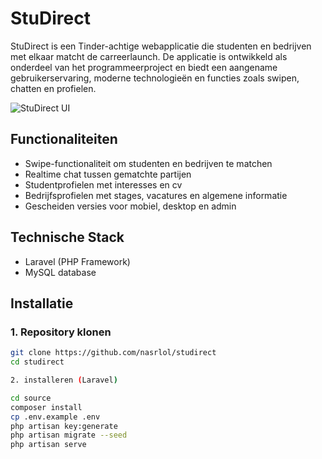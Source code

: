 # StuDirect

StuDirect is een Tinder-achtige webapplicatie die studenten en bedrijven met elkaar matcht de carreerlaunch. 
De applicatie is ontwikkeld als onderdeel van het programmeerproject en biedt een aangename gebruikerservaring, moderne technologieën en functies zoals swipen, chatten en profielen.

![StuDirect UI](https://github.com/user-attachments/assets/8a2230b3-5fd6-4c3a-99ef-2bc7d66b84d1)

## Functionaliteiten

- Swipe-functionaliteit om studenten en bedrijven te matchen
- Realtime chat tussen gematchte partijen
- Studentprofielen met interesses en cv
- Bedrijfsprofielen met stages, vacatures en algemene informatie
- Gescheiden versies voor mobiel, desktop en admin

## Technische Stack

- Laravel (PHP Framework)
- MySQL database

## Installatie

### 1. Repository klonen

```bash
git clone https://github.com/nasrlol/studirect
cd studirect

2. installeren (Laravel)

cd source 
composer install
cp .env.example .env
php artisan key:generate
php artisan migrate --seed
php artisan serve
```
